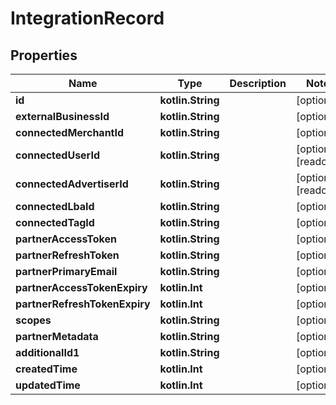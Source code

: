 
# IntegrationRecord

## Properties
Name | Type | Description | Notes
------------ | ------------- | ------------- | -------------
**id** | **kotlin.String** |  |  [optional]
**externalBusinessId** | **kotlin.String** |  |  [optional]
**connectedMerchantId** | **kotlin.String** |  |  [optional]
**connectedUserId** | **kotlin.String** |  |  [optional] [readonly]
**connectedAdvertiserId** | **kotlin.String** |  |  [optional] [readonly]
**connectedLbaId** | **kotlin.String** |  |  [optional]
**connectedTagId** | **kotlin.String** |  |  [optional]
**partnerAccessToken** | **kotlin.String** |  |  [optional]
**partnerRefreshToken** | **kotlin.String** |  |  [optional]
**partnerPrimaryEmail** | **kotlin.String** |  |  [optional]
**partnerAccessTokenExpiry** | **kotlin.Int** |  |  [optional]
**partnerRefreshTokenExpiry** | **kotlin.Int** |  |  [optional]
**scopes** | **kotlin.String** |  |  [optional]
**partnerMetadata** | **kotlin.String** |  |  [optional]
**additionalId1** | **kotlin.String** |  |  [optional]
**createdTime** | **kotlin.Int** |  |  [optional]
**updatedTime** | **kotlin.Int** |  |  [optional]



